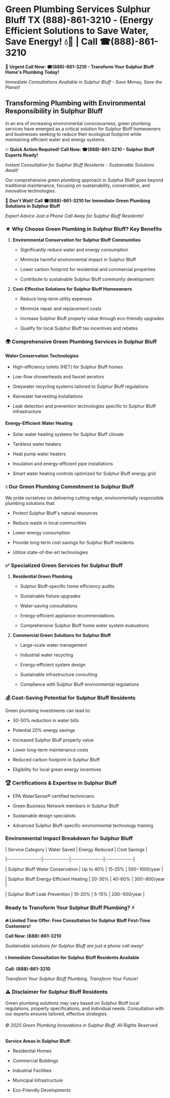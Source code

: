 # Green Plumbing Services Sulphur Bluff TX (888)-861-3210 - (Energy Efficient Solutions to Save Water, Save Energy! 💧🌿 | Call ☎(888)-861-3210

🚨 **Urgent Call Now: ☎(888)-861-3210 - Transform Your Sulphur Bluff Home's Plumbing Today!**
*Immediate Consultations Available in Sulphur Bluff - Save Money, Save the Planet!*

## Transforming Plumbing with Environmental Responsibility in Sulphur Bluff

In an era of increasing environmental consciousness, green plumbing services have emerged as a critical solution for Sulphur Bluff homeowners and businesses seeking to reduce their ecological footprint while maintaining efficient water and energy systems. 

🔥 **Quick Action Required! Call Now: ☎(888)-861-3210 - Sulphur Bluff Experts Ready!**
*Instant Consultation for Sulphur Bluff Residents - Sustainable Solutions Await!*

Our comprehensive green plumbing approach in Sulphur Bluff goes beyond traditional maintenance, focusing on sustainability, conservation, and innovative technologies.

🚨 **Don't Wait! Call ☎(888)-861-3210 for Immediate Green Plumbing Solutions in Sulphur Bluff**
*Expert Advice Just a Phone Call Away for Sulphur Bluff Residents!*

### ★ Why Choose Green Plumbing in Sulphur Bluff? Key Benefits

1. **Environmental Conservation for Sulphur Bluff Communities** 
   - Significantly reduce water and energy consumption
   - Minimize harmful environmental impact in Sulphur Bluff
   - Lower carbon footprint for residential and commercial properties
   - Contribute to sustainable Sulphur Bluff community development

2. **Cost-Effective Solutions for Sulphur Bluff Homeowners** 
   - Reduce long-term utility expenses
   - Minimize repair and replacement costs
   - Increase Sulphur Bluff property value through eco-friendly upgrades
   - Qualify for local Sulphur Bluff tax incentives and rebates

### 🌍 Comprehensive Green Plumbing Services in Sulphur Bluff

#### Water Conservation Technologies
- High-efficiency toilets (HET) for Sulphur Bluff homes
- Low-flow showerheads and faucet aerators
- Greywater recycling systems tailored to Sulphur Bluff regulations
- Rainwater harvesting installations
- Leak detection and prevention technologies specific to Sulphur Bluff infrastructure

#### Energy-Efficient Water Heating
- Solar water heating systems for Sulphur Bluff climate
- Tankless water heaters
- Heat pump water heaters
- Insulation and energy-efficient pipe installations
- Smart water heating controls optimized for Sulphur Bluff energy grid

### 💧 Our Green Plumbing Commitment to Sulphur Bluff

We pride ourselves on delivering cutting-edge, environmentally responsible plumbing solutions that:
- Protect Sulphur Bluff's natural resources
- Reduce waste in local communities
- Lower energy consumption
- Provide long-term cost savings for Sulphur Bluff residents
- Utilize state-of-the-art technologies

### ✅ Specialized Green Services for Sulphur Bluff

1. **Residential Green Plumbing**
   - Sulphur Bluff-specific home efficiency audits
   - Sustainable fixture upgrades
   - Water-saving consultations
   - Energy-efficient appliance recommendations
   - Comprehensive Sulphur Bluff home water system evaluations

2. **Commercial Green Solutions for Sulphur Bluff**
   - Large-scale water management
   - Industrial water recycling
   - Energy-efficient system design
   - Sustainable infrastructure consulting
   - Compliance with Sulphur Bluff environmental regulations

### 💰 Cost-Saving Potential for Sulphur Bluff Residents

Green plumbing investments can lead to:
- 30-50% reduction in water bills
- Potential 20% energy savings
- Increased Sulphur Bluff property value
- Lower long-term maintenance costs
- Reduced carbon footprint in Sulphur Bluff
- Eligibility for local green energy incentives

### 🏆 Certifications & Expertise in Sulphur Bluff

- EPA WaterSense® certified technicians
- Green Business Network members in Sulphur Bluff
- Sustainable design specialists
- Advanced Sulphur Bluff-specific environmental technology training

### Environmental Impact Breakdown for Sulphur Bluff

| Service Category | Water Saved | Energy Reduced | Cost Savings |
|-----------------|-------------|----------------|--------------|
| Sulphur Bluff Water Conservation | Up to 40% | 15-25% | $500-$1000/year |
| Sulphur Bluff Energy-Efficient Heating | 20-30% | 40-60% | $300-$800/year |
| Sulphur Bluff Leak Prevention | 10-20% | 5-15% | $200-$500/year |

### Ready to Transform Your Sulphur Bluff Plumbing? ⚡

**🔥 Limited Time Offer: Free Consultation for Sulphur Bluff First-Time Customers!**

**Call Now: (888)-861-3210**
*Sustainable solutions for Sulphur Bluff are just a phone call away!*

#### 📞 Immediate Consultation for Sulphur Bluff Residents Available

**Call: (888)-861-3210**
*Transform Your Sulphur Bluff Plumbing, Transform Your Future!*

### ⚠️ Disclaimer for Sulphur Bluff Residents

Green plumbing solutions may vary based on Sulphur Bluff local regulations, property specifications, and individual needs. Consultation with our experts ensures tailored, effective strategies.

###### © 2025 Green Plumbing Innovations in Sulphur Bluff. All Rights Reserved.

**Service Areas in Sulphur Bluff:** 
- Residential Homes
- Commercial Buildings
- Industrial Facilities
- Municipal Infrastructure
- Eco-Friendly Developments